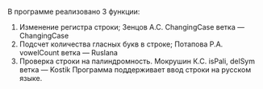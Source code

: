 В программе реализовано 3 функции:
1. Изменение регистра строки; Зенцов А.С. ChangingCase ветка — ChangingCase 
2. Подсчет количества гласных букв в строке; Потапова Р.А. vowelCount ветка — Ruslana
3. Проверка строки на палиндромность. Мокрушин К.С. isPali, delSym ветка — Kostik
Программа поддерживает ввод строки на русском языке.
